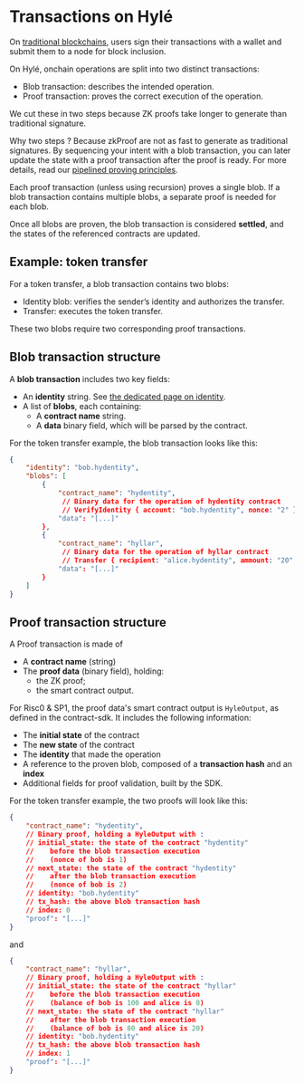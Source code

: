 # Transactions on Hylé

On [traditional blockchains](./hyle-vs-vintage-blockchains.md),  users sign their transactions with a wallet and submit them to a node for block inclusion.

On Hylé, onchain operations are split into two distinct transactions:

- Blob transaction: describes the intended operation.
- Proof transaction: proves the correct execution of the operation.

We cut these in two steps because ZK proofs take longer to generate than traditional signature.

Why two steps ? Because zkProof are not as fast to generate as traditional signatures. By sequencing your intent with a blob transaction, you can later update the state with a proof transaction after the proof is ready. For more details, read our [pipelined proving principles](./pipelined-proving.md).

Each proof transaction (unless using recursion) proves a single blob. If a blob transaction contains multiple blobs, a separate proof is needed for each blob.

Once all blobs are proven, the blob transaction is considered **settled**, and the states of the referenced contracts are updated.

## Example: token transfer

For a token transfer, a blob transaction contains two blobs:

- Identity blob: verifies the sender’s identity and authorizes the transfer.
- Transfer: executes the token transfer.

These two blobs require two corresponding proof transactions.

## Blob transaction structure

A **blob transaction** includes two key fields:

- An **identity** string. See [the dedicated page on identity](./identity.md).
- A list of **blobs**, each containing:
  - A **contract name** string.
  - A **data** binary field, which will be parsed by the contract.

For the token transfer example, the blob transaction looks like this:

```json
{
    "identity": "bob.hydentity",
    "blobs": [
        {
            "contract_name": "hydentity",
             // Binary data for the operation of hydentity contract
             // VerifyIdentity { account: "bob.hydentity", nonce: "2" }
            "data": "[...]" 
        },
        {
            "contract_name": "hyllar",
             // Binary data for the operation of hyllar contract
             // Transfer { recipient: "alice.hydentity", ammount: "20" }
            "data": "[...]"
        }
    ]
}
```

## Proof transaction structure

A Proof transaction is made of

- A **contract name** (string)
- The **proof data** (binary field), holding:
  - the ZK proof;
  - the smart contract output.

For Risc0 & SP1, the proof data's smart contract output is `HyleOutput`, as defined in the contract-sdk. It includes the following information:

- The **initial state** of the contract
- The **new state** of the contract
- The **identity** that made the operation
- A reference to the proven blob, composed of a **transaction hash** and an **index**
- Additional fields for proof validation, built by the SDK.

For the token transfer example, the two proofs will look like this:

```json
{
    "contract_name": "hydentity",
    // Binary proof, holding a HyleOutput with :
    // initial_state: the state of the contract "hydentity" 
    //    before the blob transaction execution 
    //    (nonce of bob is 1)
    // next_state: the state of the contract "hydentity" 
    //    after the blob transaction execution 
    //    (nonce of bob is 2)
    // identity: "bob.hydentity"
    // tx_hash: the above blob transaction hash 
    // index: 0
    "proof": "[...]"
}
```

and

```json
{
    "contract_name": "hyllar",
    // Binary proof, holding a HyleOutput with :
    // initial_state: the state of the contract "hyllar" 
    //    before the blob transaction execution 
    //    (balance of bob is 100 and alice is 0)
    // next_state: the state of the contract "hyllar" 
    //    after the blob transaction execution 
    //    (balance of bob is 80 and alice is 20)
    // identity: "bob.hydentity"
    // tx_hash: the above blob transaction hash 
    // index: 1
    "proof": "[...]"
}
```
